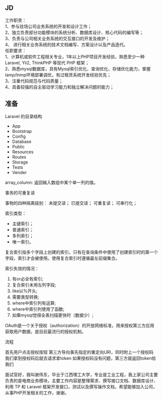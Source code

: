 ## JD

工作职责：  
1、参与驻场公司业务系统的开发和设计工作；  
2、独立负责部分功能模块的系统分析、数据库设计、核心代码的编写等；  
3、负责与公司相关业务系统的交互接口的开发及维护；  
4、 进行相关业务系统的技术文档编写、方案设计以及产品迭代。  
任职要求：  
1、计算机或软件工程相关专业，1年以上PHP项目开发经验，熟悉至少一种 Laravel, Yii2, ThinkPHP 等现代 PHP 框架；  
2、熟悉mysql数据库，具有Mysql索引优化、查询优化、存储优化能力，掌握lamp/lnmp环境部署调优，有过租赁系统开发经验优先；  
3、注重代码规范与代码质量；  
4、具备较强的自主驱动学习能力和独立解决问题的能力；

## 准备

Laravel 的目录结构

- App
- Bootstrap
- Config
- Database
- Public
- Resources
- Routes
- Storage
- Tests
- Vender

array_column: 返回输入数组中某个单一列的值。

事务的可重复读

事物的四种隔离级别：
未提交读；
已提交读；
可重复读；
可串行化；

索引类型：

- 主键索引；
- 普通索引；
- 多列索引；
- 唯一索引。

复合索引指多个字段上创建的索引，只有在查询条件中使用了创建索引时的第一个字段，索引才会被使用。使用复合索引时遵循最左前缀集合。

索引失效的情况：

1. 有or必全有索引;
2. 复合索引未用左列字段;
3. like以%开头;
4. 需要类型转换;
5. where中索引列有运算;
6. where中索引列使用了函数;
7. 如果mysql觉得全表扫描更快时（数据少）;


OAuth是一个关于授权（authorization）的开放网络标准，用来授权第三方应用获取用户数据，是目前最流行的授权机制。

流程

首先用户点击授权按钮
第三方导向事先指定的重定向URI，同时附上一个授权码
我们拿到授权码后就去请求拿token
如果授权码没有问题，第三方就返回token给我们

面试官好，我叫谢伟东，毕业于江西理工大学，专业是工业工程，我上家公司主要负责的是电商业务模块，主要工作内容是整理需求、撰写接口文档、数据库设计、利用 TP 和 Laravel 框架开发接口，测试以及撰写操作文档，希望能够加入公司，从事PHP开发相关的工作，谢谢。